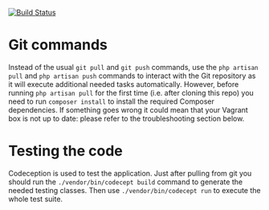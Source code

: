 [![Build Status](https://api.shippable.com/projects/54a71363d46935d5fbc15ac1/badge?branchName=master)](https://app.shippable.com/projects/54a71363d46935d5fbc15ac1/builds/latest)

# Git commands

Instead of the usual `git pull` and `git push` commands, use the `php artisan pull` and `php artisan push` commands to interact with the Git repository as it will execute additional needed tasks automatically. However, before running `php artisan pull` for the first time (i.e. after cloning this repo) you need to run `composer install` to install the required Composer dependencies. If something goes wrong it could mean that your Vagrant box is not up to date: please refer to the troubleshooting section below.

# Testing the code

Codeception is used to test the application. Just after pulling from git you should run the `./vendor/bin/codecept build` command to generate the needed testing classes. Then use `./vendor/bin/codecept run` to execute the whole test suite.
